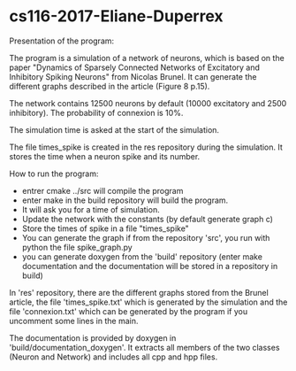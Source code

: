# cs116-2017-Eliane-Duperrex

Presentation of the program:

The program is a simulation of a network of neurons, which is based on the paper "Dynamics of Sparsely Connected Networks of Excitatory
and Inhibitory Spiking Neurons" from Nicolas Brunel. 
It can generate the different graphs described in the article (Figure 8 p.15).

The network contains 12500 neurons by default (10000 excitatory and 2500 inhibitory). 
The probability of connexion is 10%.

The simulation time is asked at the start of the simulation.

The file times_spike is created in the res repository during the simulation. 
It stores the time when a neuron spike and its number.

How to run the program:

- entrer cmake ../src will compile the program
- enter make in the build repository will build the program. 
- It will ask you for a time of simulation.
- Update the network with the constants (by default generate graph c)
- Store the times of spike in a file "times_spike"
- You can generate the graph if from the repository 'src', you run with python the file spike_graph.py
- you can generate doxygen from the 'build' repository (enter make documentation and the documentation will be stored in a repository in build)

In 'res' repository, there are the different graphs stored from the Brunel article, the file 'times_spike.txt' which is generated by the simulation and the file 'connexion.txt' which can be generated by the program if you uncomment some lines in the main.

The documentation is provided by doxygen in 'build/documentation_doxygen'. It extracts all members of the two classes (Neuron and Network) and includes all cpp and hpp files.
